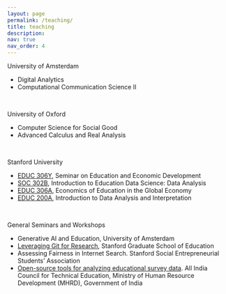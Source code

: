 ```yaml
---
layout: page
permalink: /teaching/
title: teaching
description:
nav: true
nav_order: 4
---
```


University of Amsterdam

- Digital Analytics
- Computational Communication Science II

&nbsp;

University of Oxford

- Computer Science for Social Good
- Advanced Calculus and Real Analysis

&nbsp;

Stanford University

- [EDUC 306Y](https://explorecourses.stanford.edu/search?q=educ306y&view=catalog&page=0&filter-coursestatus-Active=on&collapse=&academicYear=20212022), Seminar on Education and Economic Development
- [SOC 302B](https://explorecourses.stanford.edu/search?q=soc+302b&view=catalog&page=0&filter-coursestatus-Active=on&collapse=&academicYear=20212022), Introduction to Education Data Science: Data Analysis
- [EDUC 306A](https://explorecourses.stanford.edu/search?q=educ306a&view=catalog&page=0&filter-coursestatus-Active=on&collapse=&academicYear=20212022), Economics of Education in the Global Economy
- [EDUC 200A](https://explorecourses.stanford.edu/search?q=educ200a&view=catalog&page=0&filter-coursestatus-Active=on&collapse=&academicYear=20202021), Introduction to Data Analysis and Interpretation

&nbsp;

General Seminars and Workshops

- Generative AI and Education, University of Amsterdam
- [Leveraging Git for Research](https://github.com/saurabh-khanna/gse-git-workshop), Stanford Graduate School of Education
- Assessing Fairness in Internet Search. Stanford Social Entrepreneurial Students’ Association
- [Open-source tools for analyzing educational survey data](https://drive.google.com/file/d/1v2LayqsmzYo5fDvtEs9hS_Hr0W5d9sYc/view?usp=sharing). All India Council for Technical Education, Ministry of Human Resource Development (MHRD), Government of India